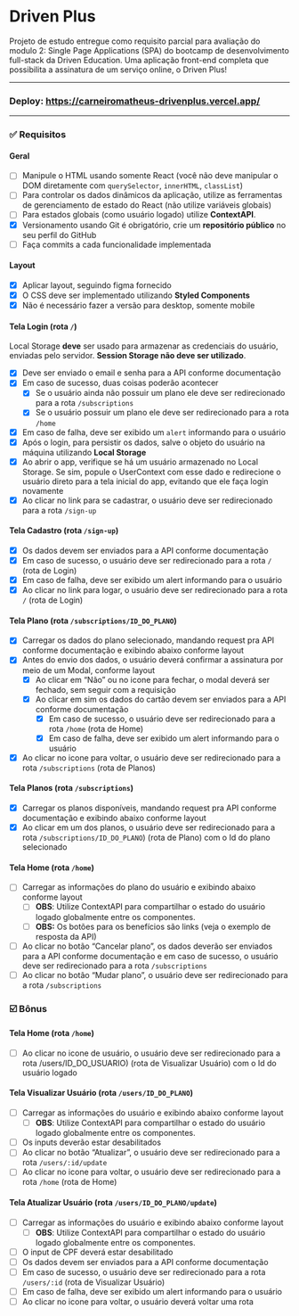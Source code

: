 # Driven Plus
Projeto de estudo entregue como requisito parcial para avaliação do modulo 2: Single Page Applications (SPA) do bootcamp de desenvolvimento full-stack da Driven Education. Uma aplicação front-end completa que possibilita a assinatura de um serviço online, o Driven Plus!

---
### Deploy: https://carneiromatheus-drivenplus.vercel.app/
---

### ✅ Requisitos

#### Geral
- [ ]  Manipule o HTML usando somente React (você não deve manipular o DOM diretamente com `querySelector`, `innerHTML`, `classList`)
- [ ]  Para controlar os dados dinâmicos da aplicação, utilize as ferramentas de gerenciamento de estado do React (não utilize variáveis globais)
- [ ]  Para estados globais (como usuário logado) utilize **ContextAPI**.
- [x]  Versionamento usando Git é obrigatório, crie um **repositório público** no seu perfil do GitHub
- [ ]  Faça commits a cada funcionalidade implementada

#### Layout
- [x]  Aplicar layout, seguindo figma fornecido   
- [x]  O CSS deve ser implementado utilizando **Styled Components**
- [x]  Não é necessário fazer a versão para desktop, somente mobile

#### Tela Login (rota `/`)
Local Storage **deve** ser usado para armazenar as credenciais do usuário, enviadas pelo servidor. **Session Storage não deve ser utilizado**.

- [x]  Deve ser enviado o email e senha para a API conforme documentação
- [x]  Em caso de sucesso, duas coisas poderão acontecer
    - [x]  Se o usuário ainda não possuir um plano ele deve ser redirecionado para a rota `/subscriptions`
    - [x]  Se o usuário possuir um plano ele deve ser redirecionado para a rota `/home`
- [x]  Em caso de falha, deve ser exibido um `alert` informando para o usuário
- [x]  Após o login, para persistir os dados, salve o objeto do usuário na máquina utilizando **Local Storage**
- [x]  Ao abrir o app, verifique se há um usuário armazenado no Local Storage. Se sim, popule o UserContext com esse dado e redirecione o usuário direto para a tela inicial do app, evitando que ele faça login novamente
- [x]  Ao clicar no link para se cadastrar, o usuário deve ser redirecionado para a rota `/sign-up`

#### Tela Cadastro (rota `/sign-up`)
- [x]  Os dados devem ser enviados para a API conforme documentação
- [x]  Em caso de sucesso, o usuário deve ser redirecionado para a rota `/` (rota de Login)
- [x]  Em caso de falha, deve ser exibido um alert informando para o usuário
- [x]  Ao clicar no link para logar, o usuário deve ser redirecionado para a rota `/` (rota de Login)

#### Tela Plano (rota `/subscriptions/ID_DO_PLANO`)
- [x]  Carregar os dados do plano selecionado, mandando request pra API conforme documentação e exibindo abaixo conforme layout
- [x]  Antes do envio dos dados, o usuário deverá confirmar a assinatura por meio de um Modal, conforme layout
    - [x]  Ao clicar em “Não” ou no icone para fechar, o modal deverá ser fechado, sem seguir com a requisição
    - [x]  Ao clicar em sim os dados do cartão devem ser enviados para a API conforme documentação
        - [x]  Em caso de sucesso, o usuário deve ser redirecionado para a rota `/home` (rota de Home)
        - [x]  Em caso de falha, deve ser exibido um alert informando para o usuário
- [x]  Ao clicar no icone para voltar, o usuário deve ser redirecionado para a rota `/subscriptions` (rota de Planos)

#### Tela Planos (rota `/subscriptions`)
- [x]  Carregar os planos disponíveis, mandando request pra API conforme documentação e exibindo abaixo conforme layout
- [x]  Ao clicar em um dos planos, o usuário deve ser redirecionado para a rota `/subscriptions/ID_DO_PLANO`) (rota de Plano) com o Id do plano selecionado

#### Tela Home (rota `/home`)
- [ ]  Carregar as informações do plano do usuário e exibindo abaixo conforme layout
    - [ ]  **OBS**: Utilize ContextAPI para compartilhar o estado do usuário logado globalmente entre os componentes.
    - [ ]  **OBS:** Os botões para os benefícios são links (veja o exemplo de resposta da API)
- [ ]  Ao clicar no botão “Cancelar plano”, os dados deverão ser enviados para a API conforme documentação e em caso de sucesso, o usuário deve ser redirecionado para a rota `/subscriptions`
- [ ]  Ao clicar no botão “Mudar plano”, o usuário deve ser redirecionado para a rota `/subscriptions`
 
 ### ☑️ Bônus

#### Tela Home (rota `/home`)
- [ ] Ao clicar no icone de usuário, o usuário deve ser redirecionado para a rota /users/ID_DO_USUARIO) (rota de Visualizar Usuário) com o Id do usuário logado

#### Tela Visualizar Usuário (rota `/users/ID_DO_PLANO`)
- [ ]  Carregar as informações do usuário e exibindo abaixo conforme layout
    - [ ]  **OBS**: Utilize ContextAPI para compartilhar o estado do usuário logado globalmente entre os componentes.
- [ ]  Os inputs deverão estar desabilitados
- [ ]  Ao clicar no botão “Atualizar”, o usuário deve ser redirecionado para a rota `/users/:id/update`
- [ ]  Ao clicar no icone para voltar, o usuário deve ser redirecionado para a rota `/home` (rota de Home)

#### Tela Atualizar Usuário (rota `/users/ID_DO_PLANO/update`)
- [ ]  Carregar as informações do usuário e exibindo abaixo conforme layout
    - [ ]  **OBS**: Utilize ContextAPI para compartilhar o estado do usuário logado globalmente entre os componentes.
- [ ]  O input de CPF deverá estar desabilitado
- [ ]  Os dados devem ser enviados para a API conforme documentação
- [ ]  Em caso de sucesso, o usuário deve ser redirecionado para a rota `/users/:id` (rota de Visualizar Usuário)
- [ ]  Em caso de falha, deve ser exibido um alert informando para o usuário
- [ ]  Ao clicar no icone para voltar, o usuário deverá voltar uma rota
